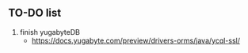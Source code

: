 ## TO-DO list

1. finish yugabyteDB
   - https://docs.yugabyte.com/preview/drivers-orms/java/ycql-ssl/

